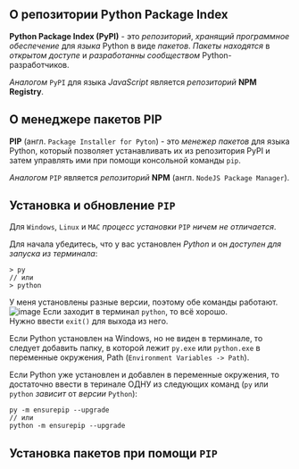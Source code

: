 ## О репозитории Python Package Index
**Python Package Index (PyPI)** - это *репозиторий*, *хранящий программное обеспечение* для *языка* Python в виде *пакетов*. *Пакеты находятся* в *открытом доступе* и *разработанны сообществом* Python-разработчиков.

*Аналогом* `PyPI` для языка *JavaScript* является *репозиторий* **NPM Registry**.

## О менеджере пакетов PIP

**PIP** (англ. `Package Installer for Pyton`) - это *менежер пакетов* для языка Python, который позволяет устанавливать их из репозитория PyPI и затем управлять ими при помощи консольной команды `pip`.

*Аналогом* `PIP` является *репозиторий* **NPM** (англ. `NodeJS Package Manager`).

## Установка и обновление `PIP`

Для `Windows`, `Linux` и `MAC` *процесс установки* `PIP` *ничем не отличается*.

Для начала убедитесь, что у вас установлен *Python* и он *доступен для запуска из терминала*:
```
> py
// или
> python
```
У меня установлены разные версии, поэтому обе команды работают.
![image](https://user-images.githubusercontent.com/22237384/169065170-9258362e-cb7d-4882-8aa5-2e88bd6a8de0.png)
Если заходит в терминал `python`, то всё хорошо.  
Нужно ввести `exit()` для выхода из него.

Если Python установлен на Windows, но не виден в терминале, то следует добавить папку, в которой лежит `py.exe` или `python.exe` в переменные окружения, Path (`Environment Variables -> Path`).

Если Python уже установлен и добавлен в переменные окружения, то достаточно ввести в теринале ОДНУ из следующих команд (`py` или `python` *зависит* от *версии* `Python`):
```
py -m ensurepip --upgrade
// или
python -m ensurepip --upgrade
```



## Установка пакетов при помощи `PIP`
```
